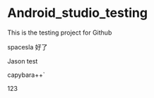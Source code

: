 # Android_studio_testing

This is the testing project for Github

spacesla 好了

Jason test

capybara++`

123

